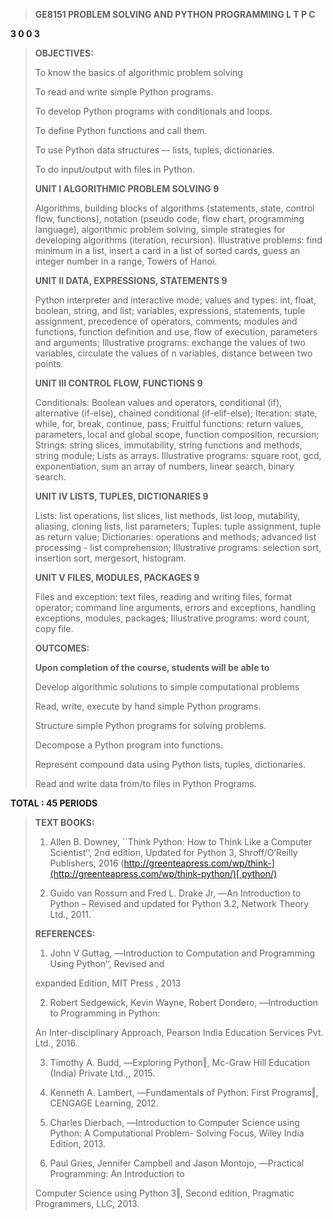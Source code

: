 > **GE8151 PROBLEM SOLVING AND PYTHON PROGRAMMING L T P C**

**3 0 0 3**

> **OBJECTIVES:**
>
> To know the basics of algorithmic problem solving
>
> To read and write simple Python programs.
>
> To develop Python programs with conditionals and loops.
>
> To define Python functions and call them.
>
> To use Python data structures –- lists, tuples, dictionaries.
>
> To do input/output with files in Python.
>
> **UNIT I ALGORITHMIC PROBLEM SOLVING 9**
>
> Algorithms, building blocks of algorithms (statements, state, control
> flow, functions), notation (pseudo code, flow chart, programming
> language), algorithmic problem solving, simple strategies for
> developing algorithms (iteration, recursion). Illustrative problems:
> find minimum in a list, insert a card in a list of sorted cards, guess
> an integer number in a range, Towers of Hanoi.
>
> **UNIT II DATA, EXPRESSIONS, STATEMENTS 9**
>
> Python interpreter and interactive mode; values and types: int, float,
> boolean, string, and list; variables, expressions, statements, tuple
> assignment, precedence of operators, comments; modules and functions,
> function definition and use, flow of execution, parameters and
> arguments; Illustrative programs: exchange the values of two
> variables, circulate the values of n variables, distance between two
> points.
>
> **UNIT III CONTROL FLOW, FUNCTIONS 9**
>
> Conditionals: Boolean values and operators, conditional (if),
> alternative (if-else), chained conditional (if-elif-else); Iteration:
> state, while, for, break, continue, pass; Fruitful functions: return
> values, parameters, local and global scope, function composition,
> recursion; Strings: string slices, immutability, string functions and
> methods, string module; Lists as arrays. Illustrative programs: square
> root, gcd, exponentiation, sum an array of numbers, linear search,
> binary search.
>
> **UNIT IV LISTS, TUPLES, DICTIONARIES 9**
>
> Lists: list operations, list slices, list methods, list loop,
> mutability, aliasing, cloning lists, list parameters; Tuples: tuple
> assignment, tuple as return value; Dictionaries: operations and
> methods; advanced list processing - list comprehension; Illustrative
> programs: selection sort, insertion sort, mergesort, histogram.
>
> **UNIT V FILES, MODULES, PACKAGES 9**
>
> Files and exception: text files, reading and writing files, format
> operator; command line arguments, errors and exceptions, handling
> exceptions, modules, packages; Illustrative programs: word count, copy
> file.
>
> **OUTCOMES:**
>
> **Upon completion of the course, students will be able to**
>
> Develop algorithmic solutions to simple computational problems
>
> Read, write, execute by hand simple Python programs.
>
> Structure simple Python programs for solving problems.
>
> Decompose a Python program into functions.
>
> Represent compound data using Python lists, tuples, dictionaries.
>
> Read and write data from/to files in Python Programs.

**TOTAL : 45 PERIODS**

> **TEXT BOOKS:**
>
> 1. Allen B. Downey, \`\`Think Python: How to Think Like a Computer
> Scientist‘‘, 2nd edition, Updated for Python 3, Shroff/O‘Reilly
> Publishers, 2016
> ([http://greenteapress.com/wp/think-](http://greenteapress.com/wp/think-python/)[
> python/)](http://greenteapress.com/wp/think-python/)
>
> 2. Guido van Rossum and Fred L. Drake Jr, ―An Introduction to Python –
> Revised and updated for Python 3.2, Network Theory Ltd., 2011.
>
> **REFERENCES:**
>
> 1. John V Guttag, ―Introduction to Computation and Programming Using
> Python‘‘, Revised and
>
> expanded Edition, MIT Press , 2013
>
> 2. Robert Sedgewick, Kevin Wayne, Robert Dondero, ―Introduction to
> Programming in Python:
>
> An Inter-disciplinary Approach, Pearson India Education Services Pvt.
> Ltd., 2016.
>
> 3. Timothy A. Budd, ―Exploring Python‖, Mc-Graw Hill Education (India)
> Private Ltd.,, 2015.
>
> 4. Kenneth A. Lambert, ―Fundamentals of Python: First Programs‖,
> CENGAGE Learning, 2012.
>
> 5. Charles Dierbach, ―Introduction to Computer Science using Python: A
> Computational Problem- Solving Focus, Wiley India Edition, 2013.
>
> 6. Paul Gries, Jennifer Campbell and Jason Montojo, ―Practical
> Programming: An Introduction to
>
> Computer Science using Python 3‖, Second edition, Pragmatic
> Programmers, LLC, 2013.

